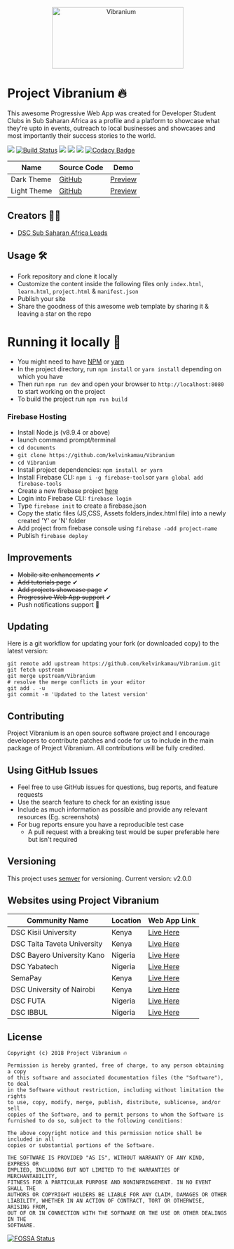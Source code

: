 <p align="center">
<img width="300" height="140" alt="Vibranium" src="https://github.com/kelvinkamau/Vibranium/blob/master/src/images/vibranium.png">
</p>

# Project Vibranium 🔥
This awesome Progressive Web App was created for Developer Student Clubs in Sub Saharan Africa as a profile and a platform to showcase what they're upto in events, outreach to local businesses and showcases and most importantly their success stories to the world.


![](https://img.shields.io/badge/Built%20by-DSC%20Sub%20Saharan%20Africa-brightgreen.svg)
[![Build Status](https://travis-ci.org/kelvinkamau/Vibranium.svg?branch=master)](https://travis-ci.org/kelvinkamau/Vibranium)
![](https://img.shields.io/github/forks/kelvinkamau/Vibranium.svg?style=social)
![](https://img.shields.io/github/issues/kelvinkamau/Vibranium.svg)
![](https://img.shields.io/maintenance/yes/2019.svg)
[![Codacy Badge](https://api.codacy.com/project/badge/Grade/9ec27af46e31459f9c11a4c1f5ff6f71)](https://www.codacy.com/app/kamaucodes/Vibranium?utm_source=github.com&amp;utm_medium=referral&amp;utm_content=kelvinkamau/Vibranium&amp;utm_campaign=Badge_Grade)

| Name | Source Code| Demo |
| --- | --- | --- |
| Dark Theme | [GitHub](https://github.com/kelvinkamau/vibranium-dark) | [Preview](https://devclub-kisii.firebaseapp.com) |
|Light Theme | [GitHub](https://github.com/kelvinkamau/Vibranium) | [Preview](kelvinkamau.github.io/Vibranium) |

## Creators 👨‍💻
* [DSC Sub Saharan Africa Leads](https://github.com/DSCLEADSAfrica)


## Usage 🛠
* Fork repository and clone it locally
* Customize the content inside the following files only ```index.html```, ```learn.html```, ```project.html``` & ```manifest.json```
* Publish your site
* Share the goodness of this awesome web template by sharing it & leaving a star on the repo

# Running it locally 🔩
* You might need to have [NPM](https://nodejs.org/en/download/) or [yarn](https://yarnpkg.com/en/docs/install)
* In the project directory, run `npm install` or `yarn install` depending on which you have
* Then run `npm run dev` and open your browser to `http://localhost:8080` to start working on the project
* To build the project run `npm run build`

### Firebase Hosting
* Install Node.js (v8.9.4 or above)
* launch command prompt/terminal 
* ```cd documents```
* ```git clone https://github.com/kelvinkamau/Vibranium```
* ```cd Vibranium```
* Install project dependencies: ```npm install or yarn```
* Install Firebase CLI: ```npm i -g firebase-tools```or  ```yarn global add firebase-tools```
* Create a new firebase project [here](https://console.firebase.google.com/)
* Login into Firebase CLI: ```firebase login```
* Type ```firebase init``` to create a firebase.json
* Copy the static files (JS,CSS, Assets folders,index.html file) into a newly created 'Y' or 'N' folder
* Add project from firebase console using ```firebase -add project-name```
* Publish ```firebase deploy```

## Improvements

* <s>Mobile site enhancements</s> ✔
* <s>Add tutorials page</s> ✔
* <s>Add projects showcase page</s> ✔
* <s>Progressive Web App support</s> ✔
* Push notifications support 📢

## Updating
Here is a git workflow for updating your fork (or downloaded copy) to the latest version:
```git
git remote add upstream https://github.com/kelvinkamau/Vibranium.git
git fetch upstream
git merge upstream/Vibranium
# resolve the merge conflicts in your editor
git add . -u
git commit -m 'Updated to the latest version'
```

## Contributing
Project Vibranium is an open source software project and I encourage developers to contribute patches and code for us to include in the main package of Project Vibranium. All contributions will be fully credited.

## Using GitHub Issues
* Feel free to use GitHub issues for questions, bug reports, and feature requests
* Use the search feature to check for an existing issue
* Include as much information as possible and provide any relevant resources (Eg. screenshots)
* For bug reports ensure you have a reproducible test case
    * A pull request with a breaking test would be super preferable here but isn't required

## Versioning
This project uses [semver](https://semver.org) for versioning. Current version: v2.0.0

## Websites using Project Vibranium

| Community Name | Location | Web App Link | 
| --- | --- | --- | 
| DSC Kisii University | Kenya | [Live Here](https://devclub-kisii.firebaseapp.com/) |
| DSC Taita Taveta University | Kenya | [Live Here](https://dsc-at-ttu.firebaseapp.com/) |
| DSC Bayero University Kano | Nigeria | [Live Here](https://dscbuk.club/) |
| DSC Yabatech | Nigeria | [Live Here](https://dscyabatech.firebaseapp.com/) |
| SemaPay | Kenya | [Live Here](https://semapay.co.ke/) |
| DSC University of Nairobi | Kenya | [Live Here](https://dsc-uon.firebaseapp.com) |
| DSC FUTA | Nigeria | [Live Here](https://dscfuta.com) |
| DSC IBBUL | Nigeria | [Live Here](https://dscibbul.club) |

## License
```
Copyright (c) 2018 Project Vibranium 🔥

Permission is hereby granted, free of charge, to any person obtaining a copy
of this software and associated documentation files (the "Software"), to deal
in the Software without restriction, including without limitation the rights
to use, copy, modify, merge, publish, distribute, sublicense, and/or sell
copies of the Software, and to permit persons to whom the Software is
furnished to do so, subject to the following conditions:

The above copyright notice and this permission notice shall be included in all
copies or substantial portions of the Software.

THE SOFTWARE IS PROVIDED "AS IS", WITHOUT WARRANTY OF ANY KIND, EXPRESS OR
IMPLIED, INCLUDING BUT NOT LIMITED TO THE WARRANTIES OF MERCHANTABILITY,
FITNESS FOR A PARTICULAR PURPOSE AND NONINFRINGEMENT. IN NO EVENT SHALL THE
AUTHORS OR COPYRIGHT HOLDERS BE LIABLE FOR ANY CLAIM, DAMAGES OR OTHER
LIABILITY, WHETHER IN AN ACTION OF CONTRACT, TORT OR OTHERWISE, ARISING FROM,
OUT OF OR IN CONNECTION WITH THE SOFTWARE OR THE USE OR OTHER DEALINGS IN THE
SOFTWARE.
```


[![FOSSA Status](https://app.fossa.io/api/projects/git%2Bgithub.com%2Fkelvinkamau%2FVibranium.svg?type=large)](https://app.fossa.io/projects/git%2Bgithub.com%2Fkelvinkamau%2FVibranium?ref=badge_large)
